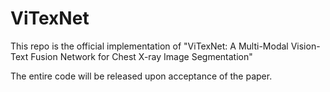 # ViTexNet

This repo is the official implementation of "ViTexNet: A Multi-Modal Vision-Text Fusion Network for Chest X-ray Image Segmentation"

The entire code will be released upon acceptance of the paper.
